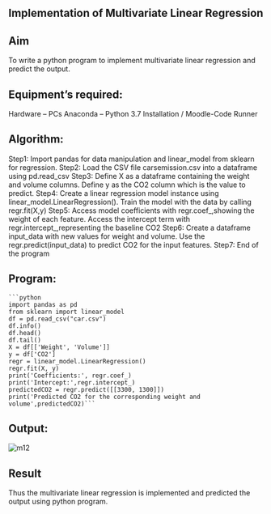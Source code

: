 ## Implementation of Multivariate Linear Regression
## Aim
   To write a python program to implement multivariate linear regression and predict the output.

## Equipment’s required:
  Hardware – PCs
  Anaconda – Python 3.7 Installation / Moodle-Code Runner
## Algorithm:
   Step1: Import pandas for data manipulation and linear_model from sklearn for regression.
   Step2: Load the CSV file carsemission.csv into a dataframe using pd.read_csv
   Step3: Define X as a dataframe containing the weight and volume columns. Define y as the CO2 column which is the value to predict.
   Step4: Create a linear regression model instance using linear_model.LinearRegression(). Train the model with the data by calling regr.fit(X,y)
   Step5: Access model coefficients with regr.coef_,showing the weight of each feature. Access the intercept term with regr.intercept_,representing the baseline CO2
   Step6: Create a dataframe input_data with new values for weight and volume. Use the regr.predict(input_data) to predict CO2 for the input features.
   Step7: End of the program

## Program:
    ```python
    import pandas as pd
    from sklearn import linear_model
    df = pd.read_csv("car.csv")
    df.info()
    df.head()
    df.tail()
    X = df[['Weight', 'Volume']]
    y = df['CO2']
    regr = linear_model.LinearRegression()
    regr.fit(X, y)
    print('Coefficients:', regr.coef_)
    print('Intercept:',regr.intercept_)
    predictedCO2 = regr.predict([[3300, 1300]])
    print('Predicted CO2 for the corresponding weight and volume',predictedCO2)```

## Output:
![m12](https://github.com/user-attachments/assets/7e58057f-a4af-4af6-b20e-44066cfbd456)


## Result
Thus the multivariate linear regression is implemented and predicted the output using python program.


